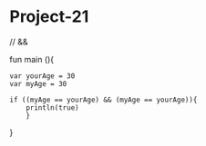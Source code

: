 # Project-21
// &&

fun main (){

    var yourAge = 30
    var myAge = 30
    
    if ((myAge == yourAge) && (myAge == yourAge)){
        println(true)
        }
}
